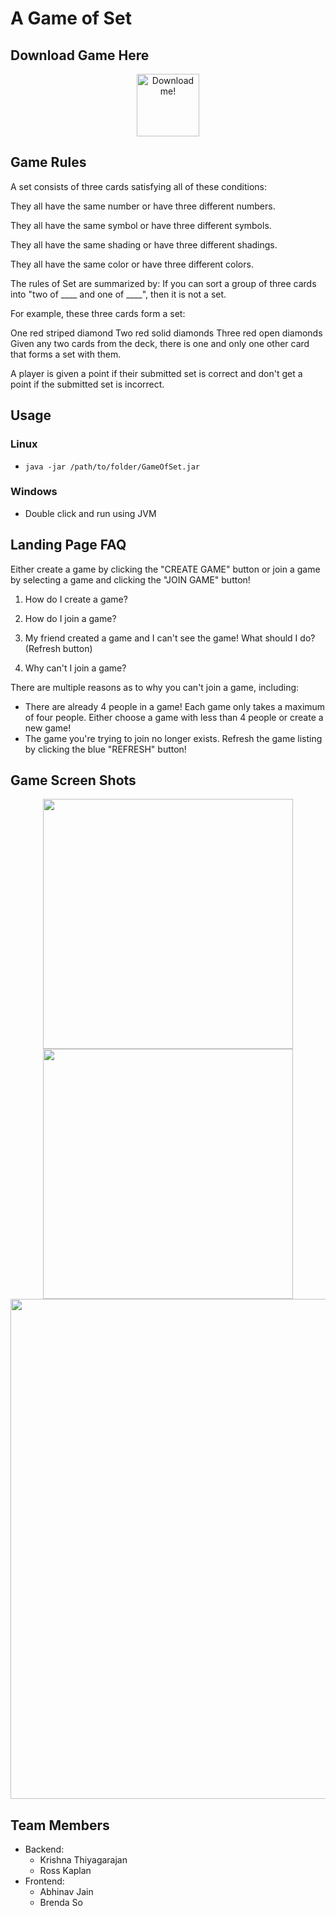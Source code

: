 # A Game of Set #


## Download Game Here ##


<div style="text-align:center">
<a href="https://github.com/krisht/SoftwareSetGame/raw/master/GameOfSet.jar">
  <img src="https://raw.githubusercontent.com/krisht/GameOfSet/master/src/images/SET.png" alt="Download me!" width="100">
</a>
</div>

## Game Rules
A set consists of three cards satisfying all of these conditions:

They all have the same number or have three different numbers.

They all have the same symbol or have three different symbols.

They all have the same shading or have three different shadings.

They all have the same color or have three different colors.

The rules of Set are summarized by: If you can sort a group of three cards into "two of \_\_\_\_ and one of \_\_\_\_", then it is not a set.

For example, these three cards form a set:

One red striped diamond
Two red solid diamonds
Three red open diamonds
Given any two cards from the deck, there is one and only one other card that forms a set with them.

A player is given a point if their submitted set is correct and don't get a point if the submitted set is incorrect.




## Usage ##

### Linux ###
- ``` java -jar /path/to/folder/GameOfSet.jar ```

### Windows ###
- Double click and run using JVM

## Landing Page FAQ

Either create a game by clicking the "CREATE GAME" button or join a game by selecting a game and clicking the "JOIN GAME" button!

1. How do I create a game?

2. How do I join a game?

3. My friend created a game and I can't see the game! What should I do?
(Refresh button)

4. Why can't I join a game?

There are multiple reasons as to why you can't join a game, including:

* There are already 4 people in a game! Each game only takes a maximum of four people. Either choose a game with less than 4 people or create a new game!
* The game you're trying to join no longer exists. Refresh the game listing by clicking the blue "REFRESH" button!



## Game Screen Shots ##

<div style="text-align:center">

<img src="https://raw.githubusercontent.com/krisht/GameOfSet/master/imgs/login.png" width="400">
<img src="https://raw.githubusercontent.com/krisht/GameOfSet/master/imgs/registration.png" width="400">
<img src="https://raw.githubusercontent.com/krisht/GameOfSet/master/imgs/gameplay.gif" width="800">

</div>




## Team Members ##
- Backend:
  - Krishna Thiyagarajan
  - Ross Kaplan
- Frontend: 
  - Abhinav Jain
  - Brenda So

